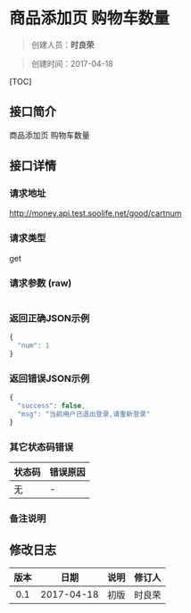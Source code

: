 # 商品添加页 购物车数量
>创建人员：**时良荣**

>创建时间：2017-04-18

[TOC]


## 接口简介
商品添加页 购物车数量

## 接口详情

### 请求地址
http://money.api.test.soolife.net/good/cartnum

### 请求类型
get

### 请求参数 (raw)
```javascript

```

### 返回正确JSON示例
```javascript
{
  "num": 1
}
```
### 返回错误JSON示例
```javascript
{
  "success": false,
  "msg": "当前用户已退出登录,请重新登录"
}
```
### 其它状态码错误
| 状态码 | 错误原因     |
| :------------- | :------------- |
|无|-|

### 备注说明


## 修改日志
| 版本   | 日期         | 说明   | 修订人  |
| :----: | :----------: | :---- | :---- |
| 0.1  | 2017-04-18 | 初版   | 时良荣  |
